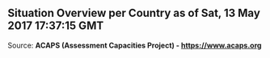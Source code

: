 ## Situation Overview per Country as of Sat, 13 May 2017 17:37:15 GMT

Source: **ACAPS (Assessment Capacities Project) - https://www.acaps.org**